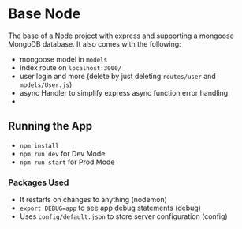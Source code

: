 # Base Node

The base of a Node project with express and supporting a mongoose MongoDB database. It also comes with the following:

- mongoose model in `models`
- index route on `localhost:3000/`
- user login and more (delete by just deleting `routes/user` and `models/User.js`)
- async Handler to simplify express async function error handling
-

## Running the App

- `npm install`
- `npm run dev` for Dev Mode
- `npm run start` for Prod Mode

### Packages Used

- It restarts on changes to anything (nodemon)
- `export DEBUG=app` to see app debug statements (debug)
- Uses `config/default.json` to store server configuration (config)
